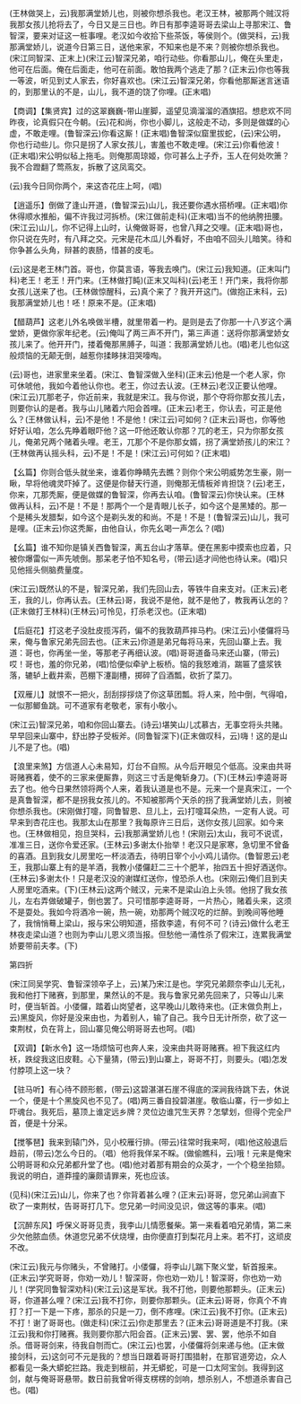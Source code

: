 <!-- { "loadSidebar": true } -->
(王林做哭上，云)我那满堂娇儿也，则被你想杀我也。老汉王林，被那两个贼汉将我那女孩儿抢将去了，今日又是三日也。昨日有那李逵哥哥去梁山上寻那宋江、鲁智深，要来对证这一桩事哩。老汉如今收拾下些茶饭，等侯则个。(做哭科，云)我那满堂娇儿，说道今日第三日，送他来家，不知来也是不来？则被你想杀我也。(宋江同智深、正末上)(宋江云)智深兄弟，咱行动些。你看那山儿，俺在头里走，他可在后面。俺在后面走，他可在前面。敢怕我两个逃走了那？(正末云)你也等我一等波，听见到丈人家去，你好喜欢也。(宋江云)智深兄弟，你看他那厮迷言迷语的，到那里认的不是，山儿，我不道的饶了你哩。(正末唱)

【商调】【集贤宾】过的这翠巍巍-带山崖脚，遥望见滴溜溜的酒旗招。想悲欢不同昨夜，论真假只在今朝。(云)花和尚，你也小脚儿，这般走不动，多则是做媒的心虚，不敢走哩。(鲁智深云)你看这厮！(正末唱)鲁智深似窟里拔蛇，(云)宋公明，你也行动些儿。你只是拐了人家女孩儿，害羞也不敢走哩。(宋江云)你看他波！(正末唱)宋公明似毡上拖毛。则俺那周琼姬，你可甚么上子乔，玉人在何处吹箫？我不合蹬翻了莺燕友，拆散了这凤鸾交。

(云)我今日同你两个，来这杏花庄上呵，(唱)

【逍遥乐】倒做了逢山开道，(鲁智深云)山儿，我还要你遇水搭桥哩。(正末唱)你休得顺水推船，偏不许我过河拆桥。(宋江做前走科)(正末唱)当不的他纳胯扭腰。(宋江云)山儿，你不记得上山时，认俺做哥哥，也曾八拜之交哩。(正末唱)哥也，你只说在先时，有八拜之交。元宋是花木瓜儿外看好，不由咱不回头儿暗笑。待和你争甚么头角，辩甚的衷肠，惜甚的皮毛。

(云)这是老王林门首。哥也，你莫言语，等我去唤门。(宋江云)我知道。(正末叫门科)老王！老王！开门来。(王林做打盹)(正末又叫科)(云)老王！开门来，我将你那女孩儿送来了也。(王林做惊醒科，云)真个来了？我开开这门。(做抱正末科，云)我那满堂娇儿也！呸！原来不是。(正末唱)

【醋葫芦】这老儿外名唤做半槽，就里带着一杓。是则是去了你那一十八岁这个满堂娇，更做你家年纪老。(云)俺叫了两三声不开门，第三声道：送将你那满堂娇女孩儿来了。他开开门，搂着俺那黑膊子，叫道：我那满堂娇儿也。(唱)老儿也似这般烦恼的无颠无倒，越惹你揉眵抹泪哭嚎啕。

(云)哥也，进家里来坐着。(宋江、鲁智深做入坐科)(正末云)他是一个老人家，你可休唬他，我如今着他认你也。老王，你过去认波。(王林云)老汉正要认他哩。(宋江云)兀那老子，你近前来，我就是宋江。我与你说，那个夺将你那女孩儿去，则要你认的是者。我与山儿赌着六阳会首哩。(正末云)老王，你认去，可正是他么？(王林做认科，云)不是他！不是他！(宋江云)可如何？(正末云)哥也，你等他好好认咱，怎么先睁着眼吓他？这一吓他还敢认你那？兀的老王，只为你那女孩儿，俺弟兄两个赌着头哩。老王，兀那个不是你那女婿，拐了满堂娇孩儿的宋江？(王林做再认摇头科，云)不是！不是！(宋江云)可何如？(正末唱)

【幺篇】你则合低头就坐来，谁着你睁睛先去瞧？则你个宋公明威势怎生豪，刚一瞅，早将他魂灵吓掉了。这便是你替天行道，则俺那无情板斧肯担饶？(云)老王，你来，兀那秃厮，便是做媒的鲁智深，你再去认咱。(鲁智深云)你快认来。(王林做再认科，云)不是！不是！那两个一个是青眼儿长子，如今这个是黑矮的。那一个是稀头发腊梨，如今这个是剃头发的和尚。不是！不是！(鲁智深云)山儿，我可是哩。(正末云)你这秃厮，由他自认，你先幺喝一声怎么？(唱)

【幺篇】谁不知你是镇关西鲁智深，离五台山才落草。便在黑影中摸索也应着，只被你爆雷似一声先唬倒。那呆老子怕不知名号，(带云)适才间他也待认来。(唱)只见他摇头侧脑费量度。

(宋江云)既然认的不是，智深兄弟，我们先回山去，等铁牛自来支对。(正末云)老王，我的儿，你再认去。(王林云)哥，我说不是他，就不是他了，教我再认怎的？(正末做打王林科)(王林云)可怜见，打杀老汉也。(正末唱)

【后庭花】打这老子没肚皮揽泻药，偏不的我敦葫芦摔马杓。(宋江云)小偻儸将马来，俺与鲁家兄弟先回去也。(正末云)你道是弟兄每将马来，先回山寨上去。我道：哥也，你再坐一坐，等那老子再细认波。(唱)哥哥道备马来还山寨，(带云)哎！哥也，羞的你兄弟，(唱)恰便似牵驴上板桥。恼的我怒难消，踹匾了盛浆铁落，辘轳上截井索，芭棚下瀽副槽，掷碎了舀酒瓢，砍折了菜刀。

【双雁儿】就恨不一把火，刮刮拶拶烧了你这草团瓢。将人来，险中倒，气得咱，一似那鲫鱼跳。可不道家有老敬老，家有小敬小。

(宋江云)智深兄弟，咱和你回山寨去。(诗云)堪笑山儿忒慕古，无事空将头共赌。早早回来山寨中，舒出脖子受板斧。(同鲁智深下)(正末做叹科，云)嗨！这的是山儿不是了也。(唱)

【浪里来煞】方信道人心未易知，灯台不自照。从今后开眼见个低高。没来由共哥哥赌赛着，使不的三家来便厮靠，则这三寸舌是俺斩身刀。(下)(王林云)李逵哥哥去了也。他今日果然领将两个人来，着我认道是也不是。元来一个是真宋江，一个是真鲁智深，都不是拐我女孩儿的。不知被那两个天杀的拐了我满堂娇儿去，则被你想杀我也。(宋刚做打嚏，同鲁智恩、旦儿上，云)打嚏耳朵热，一定有人说。可早来到杏花庄也。我那太山在那里？我每原许三日后，送你女孩儿回家。如今来也。(王林做相见，抱旦哭科，云)我那满堂娇儿也！(宋刚云)太山，我可不说谎，准准三日，送你令爱还家。(王林云)多谢太仆抬举！老汉只是家寒，急切里不曾备的喜酒。且到我女儿房里吃一杯淡酒去，待明日宰个小小鸡儿请你。(鲁智恩云)老王，我那山寨上有的是羊酒，我教小偻儸赶二三十个肥羊，抬四五十担好酒送你。(王林云)多谢太仆！只是老汉没的谢媒红送你，惶恐杀人也。(宋刚云)俺们且到夫人房里吃酒来。(下)(王林云)这两个贼汉，元来不是梁山泊上头领。他拐了我女孩儿，左右弄做破罐子，倒也罢了。只可惜那李逵哥哥，一片热心，赌着头来，这须不是耍处。我如今将酒冷一碗，热一碗，劝那两个贼汉吃的烂醉。到晚间等他睡了，我悄悄蓦上梁山，报与宋公明知道，搭救李逵，有何不可？(诗云)做什么老王林夜走梁山道？也则为李山儿恩义须当报。但愁他一涌性杀了假宋江，连累我满堂娇要带前夫孝。(下)

第四折

(宋江同吴学究、鲁智深领卒子上，云)某乃宋江是也。学究兄弟颇奈李山儿无礼，我和他打下赌赛，到那里，果然认的不是。我与鲁家兄弟先回来了，只等山儿来时，便当斩首。小偻儸，踏着山岗望者，这早晚山儿敢待来也。(正末做负荆上，云)黑旋风，你好是没来由也，为着别人，输了自己。我今日无计所奈，砍了这一束荆杖，负在背上，回山寨见俺公明哥哥去也呵。(唱)

【双调】【新水令】这一场烦恼可也奔人来，没来由共哥哥赌赛。袒下我这红内袄，跌绽我这旧皮鞋。心下量猜，(带云)到山寨上，哥哥不打，则要头。(唱)怎发付脖项上这一块？

【驻马听】有心待不顾形骸，(带云)这碧湛湛石崖不得底的深涧我待跳下去，休说一个，便是十个黑旋风也不见了。(唱)两三番自投碧湛崖。敬临山寨，行一步如上吓魂台。我死后，墓顶上谁定远乡牌？灵位边谁咒生天界？怎擘划，但得个完全尸首，便是十分采。

【搅筝琶】我来到辕门外，见小校雁行排。(带云)往常时我来呵，(唱)他这般退后趋前，(带云)怎么今日的。（唱）他将我佯呆不睬。(做偷瞧科，云)哦！元来是俺宋公明哥哥和众兄弟都升堂了也。(唱)他对着那有期会的众英才，一个个稳坐抬颏。我说的明白，道莽撞的廉颇请罪来，死也应该。

(见科)(宋江云)山儿，你来了也？你背着甚么哩？(正末云)哥哥，您兄弟山涧直下砍了一束荆杖，告哥哥打几下。您兄弟一时间没见识，做这等的事来。(唱)

【沉醉东风】呼保义哥哥见责，我李山儿情愿餐柴。第一来看着咱兄弟情，第二来少欠他脓血债。休道您兄弟不伏烧埋，由你便直打到梨花月上来。若不打，这顽皮不改。

(宋江云)我元与你赌头，不曾赌打。小偻儸，将李山儿踹下聚义堂，斩首报来。(正末云)学究哥哥，你劝一劝儿！智深哥，你也劝一劝儿！智深哥，你也劝一劝儿！(学究同鲁智深劝科)(宋江云)这是军状。我不打他，则要他那颗头。(正末云)哥，你道甚么哩？(宋江云)我不打你，则要你那颗头。(正末云)哥哥，你真个不肯打？打一下是一下疼，那杀的只是一刀，倒不疼哩。(宋江云)我不打你。(正末云)不打！谢了哥哥也。(做走科)(宋江云)你走那里去？(正末云)哥哥道是不打我。(来江云)我和你打赌赛。我则要你那六阳会首。(正末云)罢、罢、罢，他杀不如自杀。借哥哥剑来，待我自刎而亡。(宋江云)也罢，小偻儸将剑来递与他。(正末做接剑科，云)这剑可不元是我的？想当日跟着哥哥打围猎射，在那官道旁边，众人都看见一条大蟒蛇拦路。我走到根前，并无蟒蛇，可是一口太阿宝剑。我得到这剑，献与俺哥哥悬带。数日前我曾听得支楞楞的剑响，想杀别人，不想道杀害自己也。(唱)

